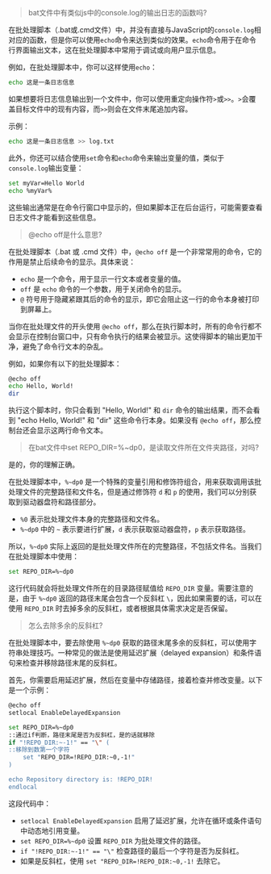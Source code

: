 > bat文件中有类似js中的console.log的输出日志的函数吗?

在批处理脚本（.bat或.cmd文件）中，并没有直接与JavaScript的`console.log`相对应的函数，但是你可以使用`echo`命令来达到类似的效果。`echo`命令用于在命令行界面输出文本，这在批处理脚本中常用于调试或向用户显示信息。

例如，在批处理脚本中，你可以这样使用`echo`：

```sh
echo 这是一条日志信息
```

如果想要将日志信息输出到一个文件中，你可以使用重定向操作符`>`或`>>`。`>`会覆盖目标文件中的现有内容，而`>>`则会在文件末尾追加内容。

示例：

```sh
echo 这是一条日志信息 >> log.txt
```

此外，你还可以结合使用`set`命令和`echo`命令来输出变量的值，类似于`console.log`输出变量：

```sh
set myVar=Hello World
echo %myVar%
```

这些输出通常是在命令行窗口中显示的，但如果脚本正在后台运行，可能需要查看日志文件才能看到这些信息。

> @echo off是什么意思?

在批处理脚本（.bat 或 .cmd 文件）中，`@echo off` 是一个非常常用的命令，它的作用是禁止后续命令的显示。具体来说：

- `echo` 是一个命令，用于显示一行文本或者变量的值。
- `off` 是 `echo` 命令的一个参数，用于关闭命令的显示。
- `@` 符号用于隐藏紧跟其后的命令的显示，即它会阻止这一行的命令本身被打印到屏幕上。

当你在批处理文件的开头使用 `@echo off`，那么在执行脚本时，所有的命令行都不会显示在控制台窗口中，只有命令执行的结果会被显示。这使得脚本的输出更加干净，避免了命令行文本的杂乱。

例如，如果你有以下的批处理脚本：

```sh
@echo off
echo Hello, World!
dir
```

执行这个脚本时，你只会看到 "Hello, World!" 和 `dir` 命令的输出结果，而不会看到 "echo Hello, World!" 和 "dir" 这些命令行本身。如果没有 `@echo off`，那么控制台还会显示这两行命令文本。

> 在bat文件中set REPO_DIR=%~dp0，是读取文件所在文件夹路径，对吗?

是的，你的理解正确。

在批处理脚本中，`%~dp0` 是一个特殊的变量引用和修饰符组合，用来获取调用该批处理文件的完整路径和文件名，但是通过修饰符 `d` 和 `p` 的使用，我们可以分别获取到驱动器盘符和路径部分。

- `%0` 表示批处理文件本身的完整路径和文件名。
- `%~dp0` 中的 `~` 表示要进行扩展，`d` 表示获取驱动器盘符，`p` 表示获取路径。

所以，`%~dp0` 实际上返回的是批处理文件所在的完整路径，不包括文件名。当我们在批处理脚本中使用：

```bash
set REPO_DIR=%~dp0
```

这行代码就会将批处理文件所在的目录路径赋值给 `REPO_DIR` 变量。需要注意的是，由于 `%~dp0` 返回的路径末尾会包含一个反斜杠 `\`，因此如果需要的话，可以在使用 `REPO_DIR` 时去掉多余的反斜杠，或者根据具体需求决定是否保留。

> 怎么去除多余的反斜杠?

在批处理脚本中，要去除使用 `%~dp0` 获取的路径末尾多余的反斜杠，可以使用字符串处理技巧。一种常见的做法是使用延迟扩展（delayed expansion）和条件语句来检查并移除路径末尾的反斜杠。

首先，你需要启用延迟扩展，然后在变量中存储路径，接着检查并修改变量。以下是一个示例：

```sh
@echo off
setlocal EnableDelayedExpansion

set REPO_DIR=%~dp0
::通过if判断，路径末尾是否为反斜杠，是的话就移除
if "!REPO_DIR:~-1!" == "\" (
::移除到数第一个字符
    set "REPO_DIR=!REPO_DIR:~0,-1!"
)

echo Repository directory is: !REPO_DIR!
endlocal
```

这段代码中：

- `setlocal EnableDelayedExpansion` 启用了延迟扩展，允许在循环或条件语句中动态地引用变量。
- `set REPO_DIR=%~dp0` 设置 `REPO_DIR` 为批处理文件的路径。
- `if "!REPO_DIR:~-1!" == "\"` 检查路径的最后一个字符是否为反斜杠。
- 如果是反斜杠，使用 `set "REPO_DIR=!REPO_DIR:~0,-1!` 去除它。